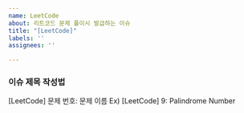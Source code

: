 ```yaml
---
name: LeetCode
about: 리트코드 문제 풀이시 발급하는 이슈
title: "[LeetCode]"
labels: ''
assignees: ''

---
```


### 이슈 제목 작성법
[LeetCode] 문제 번호: 문제 이름
Ex) [LeetCode] 9: Palindrome Number
